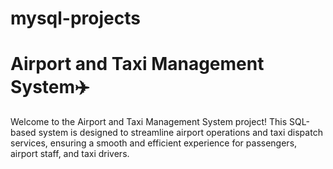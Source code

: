 # mysql-projects
# Airport and Taxi Management System✈️

Welcome to the Airport and Taxi Management System project! This SQL-based system is designed to streamline airport operations and taxi dispatch services, ensuring a smooth and efficient experience for passengers, airport staff, and taxi drivers.
